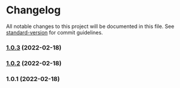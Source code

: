 # Changelog

All notable changes to this project will be documented in this file. See [standard-version](https://github.com/conventional-changelog/standard-version) for commit guidelines.

### [1.0.3](https://github.com/harchcode/picolib/compare/v1.0.2...v1.0.3) (2022-02-18)

### [1.0.2](https://github.com/harchcode/picolib/compare/v1.0.1...v1.0.2) (2022-02-18)

### 1.0.1 (2022-02-18)
